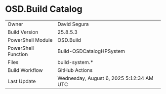 ﻿# OSD.Build Catalog

| | |
|-|-|
| Owner | David Segura |
| Build Version | 25.8.5.3 |
| PowerShell Module | OSD.Build |
| PowerShell Function | Build-OSDCatalogHPSystem |
| Files | build-system.* |
| Build Workflow | GitHub Actions |
| Last Update | Wednesday, August 6, 2025 5:12:34 AM UTC |
